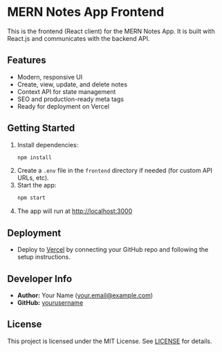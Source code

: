 # MERN Notes App Frontend

This is the frontend (React client) for the MERN Notes App. It is built with React.js and communicates with the backend API.

## Features
- Modern, responsive UI
- Create, view, update, and delete notes
- Context API for state management
- SEO and production-ready meta tags
- Ready for deployment on Vercel

## Getting Started

1. Install dependencies:
	```bash
	npm install
	```
2. Create a `.env` file in the `frontend` directory if needed (for custom API URLs, etc).
3. Start the app:
	```bash
	npm start
	```
4. The app will run at [http://localhost:3000](http://localhost:3000)

## Deployment
- Deploy to [Vercel](https://vercel.com/) by connecting your GitHub repo and following the setup instructions.

## Developer Info
- **Author:** Your Name (your.email@example.com)
- **GitHub:** [yourusername](https://github.com/yourusername)

## License

This project is licensed under the MIT License. See [LICENSE](../LICENSE) for details.
